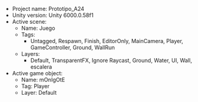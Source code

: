 <!-- UNITY CODE ASSIST INSTRUCTIONS START -->
- Project name: Prototipo_A24
- Unity version: Unity 6000.0.58f1
- Active scene:
  - Name: Juego
  - Tags:
    - Untagged, Respawn, Finish, EditorOnly, MainCamera, Player, GameController, Ground, WallRun
  - Layers:
    - Default, TransparentFX, Ignore Raycast, Ground, Water, UI, Wall, escalera
- Active game object:
  - Name: mOnIgOtE
  - Tag: Player
  - Layer: Default
<!-- UNITY CODE ASSIST INSTRUCTIONS END -->